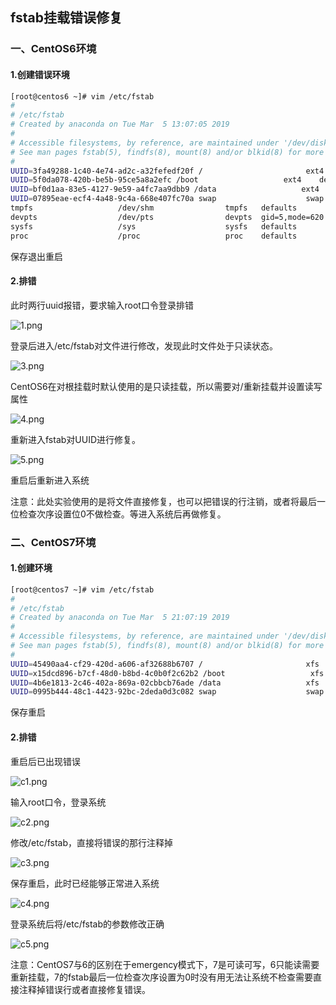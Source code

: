## fstab挂载错误修复

### 一、CentOS6环境

#### 1.创建错误环境

```bash
[root@centos6 ~]# vim /etc/fstab
#
# /etc/fstab
# Created by anaconda on Tue Mar  5 13:07:05 2019
#
# Accessible filesystems, by reference, are maintained under '/dev/disk'
# See man pages fstab(5), findfs(8), mount(8) and/or blkid(8) for more info
#
UUID=3fa49288-1c40-4e74-ad2c-a32fefedf20f /                       ext4    defaults        1 1
UUID=5f0da078-420b-be5b-95ce5a8a2efc /boot                   ext4    defaults        1 2           此行的UUID原本为5f0da078-2991-420b-be5b-95ce5a8a2efc
UUID=bf0d1aa-83e5-4127-9e59-a4fc7aa9dbb9 /data                   ext4    defaults        1 2      此行的UUID原本为5bf0d1aa-83e5-4127-9e59-a4fc7aa9dbb9
UUID=07895eae-ecf4-4a48-9c4a-668e407fc70a swap                    swap    defaults        0 0
tmpfs                   /dev/shm                tmpfs   defaults        0 0
devpts                  /dev/pts                devpts  gid=5,mode=620  0 0
sysfs                   /sys                    sysfs   defaults        0 0
proc                    /proc                   proc    defaults        0 0

```
保存退出重启  

#### 2.排错

此时两行uuid报错，要求输入root口令登录排错

![1.png](1.png)

登录后进入/etc/fstab对文件进行修改，发现此时文件处于只读状态。

![3.png](3.png)

CentOS6在对根挂载时默认使用的是只读挂载，所以需要对/重新挂载并设置读写属性

![4.png](4.png)

重新进入fstab对UUID进行修复。

![5.png](5.png)

重启后重新进入系统

注意：此处实验使用的是将文件直接修复，也可以把错误的行注销，或者将最后一位检查次序设置位0不做检查。等进入系统后再做修复。

### 二、CentOS7环境

#### 1.创建环境

```bash
[root@centos7 ~]# vim /etc/fstab
#
# /etc/fstab
# Created by anaconda on Tue Mar  5 21:07:19 2019
#
# Accessible filesystems, by reference, are maintained under '/dev/disk'
# See man pages fstab(5), findfs(8), mount(8) and/or blkid(8) for more info
#
UUID=45490aa4-cf29-420d-a606-af32688b6707 /                       xfs     defaults        0 0
UUID=x15dcd896-b7cf-48d0-b8bd-4c0b0f2c62b2 /boot                   xfs     defaults        0 0       此处正确UUID为 15dcd896-b7cf-48d0-b8bd-4c0b0f2c62b2
UUID=4b6e1813-2c46-402a-869a-02cbbcb76ade /data                   xfs     defaults        0 0
UUID=0995b444-48c1-4423-92bc-2deda0d3c082 swap                    swap    defaults        0 0                                       
```
保存重启

#### 2.排错

重启后已出现错误

![c1.png](c1.png)

输入root口令，登录系统

![c2.png](c2.png)

修改/etc/fstab，直接将错误的那行注释掉

![c3.png](c3.png)

保存重启，此时已经能够正常进入系统

![c4.png](c4.png)

登录系统后将/etc/fstab的参数修改正确

![c5.png](c5.png)

注意：CentOS7与6的区别在于emergency模式下，7是可读可写，6只能读需要重新挂载，7的fstab最后一位检查次序设置为0时没有用无法让系统不检查需要直接注释掉错误行或者直接修复错误。